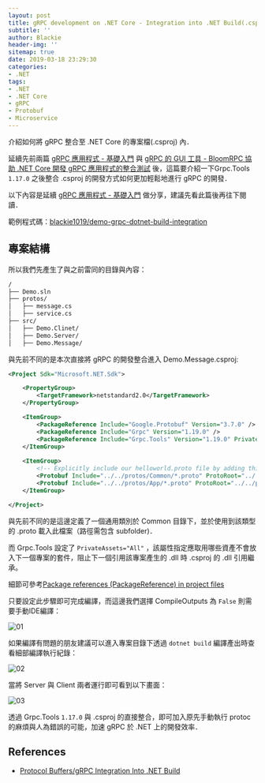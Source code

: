 ```yaml
---
layout: post
title: gRPC development on .NET Core - Integration into .NET Build(.csproj)
subtitle: ''
author: Blackie
header-img: ''
sitemap: true
date: 2019-03-18 23:29:30
categories:
- .NET
tags: 
- .NET
- .NET Core
- gRPC
- Protobuf
- Microservice
---
```


介紹如何將 gRPC 整合至 .NET Core 的專案檔(.csproj) 內．

<!-- More -->

延續先前兩篇 [gRPC 應用程式 - 基礎入門](http://blackie1019.github.io/2019/02/10/gRPC-development-on-NET-Core-Basic/) 與 [gRPC 的 GUI 工具 - BloomRPC 協助 .NET Core 開發 gRPC 應用程式的整合測試](http://blackie1019.github.io/2019/02/12/gRPC-development-on-NET-Core-GUI-Tool-for-Testing/) 後，這篇要介紹一下Grpc.Tools `1.17.0` 之後整合 .csproj 的開發方式如何更加輕鬆地進行 gRPC 的開發．

以下內容是延續 [gRPC 應用程式 - 基礎入門](http://blackie1019.github.io/2019/02/10/gRPC-development-on-NET-Core-Basic/) 做分享，建議先看此篇後再往下閱讀．

範例程式碼：[blackie1019/demo-grpc-dotnet-build-integration](https://github.com/blackie1019/demo-grpc-dotnet-build-integration)

## 專案結構 ##

所以我們先產生了與之前雷同的目錄與內容：

```bash
/
├── Demo.sln
├── protos/
│   ├── message.cs
│   ├── service.cs
├── src/
│   ├── Demo.Clinet/
│   ├── Demo.Server/
│   ├── Demo.Message/
```

與先前不同的是本次直接將 gRPC 的開發整合進入 Demo.Message.csproj:

```xml
<Project Sdk="Microsoft.NET.Sdk">

    <PropertyGroup>
        <TargetFramework>netstandard2.0</TargetFramework>
    </PropertyGroup>

    <ItemGroup>
        <PackageReference Include="Google.Protobuf" Version="3.7.0" />
        <PackageReference Include="Grpc" Version="1.19.0" />
        <PackageReference Include="Grpc.Tools" Version="1.19.0" PrivateAssets="All" />
    </ItemGroup>
    
    <ItemGroup>
        <!-- Explicitly include our helloworld.proto file by adding this line: -->
        <Protobuf Include="../../protos/Common/*.proto" ProtoRoot="../../protos" OutputDir="%(RelativePath)" CompileOutputs="False" GrpcServices="None" />
        <Protobuf Include="../../protos/App/*.proto" ProtoRoot="../../protos" OutputDir="%(RelativePath)" CompileOutputs="False" GrpcService="both" />
    </ItemGroup>

</Project>
```

與先前不同的是這邊定義了一個通用類別於 Common 目錄下，並於使用到該類型的 .proto 載入此檔案（路徑需包含 subfolder)．

而 Grpc.Tools 設定了 `PrivateAssets="All"` ，該屬性指定應取用哪些資產不會放入下一個專案的套件，阻止下一個引用該專案產生的 .dll 時 .csproj 的 .dll 引用繼承。

細節可參考[Package references (PackageReference) in project files](https://docs.microsoft.com/zh-tw/nuget/consume-packages/package-references-in-project-files)

只要設定此步驟即可完成編譯，而這邊我們選擇 CompileOutputs 為 `False` 則需要手動IDE編譯：

![01](01.png)

如果編譯有問題的朋友建議可以進入專案目錄下透過 `dotnet build` 編譯產出時查看細部編譯執行紀錄：

![02](02.png)

當將 Server 與 Client 兩者運行即可看到以下畫面：

![03](03.png)

透過 Grpc.Tools `1.17.0` 與 .csproj 的直接整合，即可加入原先手動執行 protoc 的麻煩與人為錯誤的可能，加速 gRPC 於 .NET 上的開發效率．

## References ##

- [Protocol Buffers/gRPC Integration Into .NET Build](https://github.com/grpc/grpc/blob/master/src/csharp/BUILD-INTEGRATION.md)